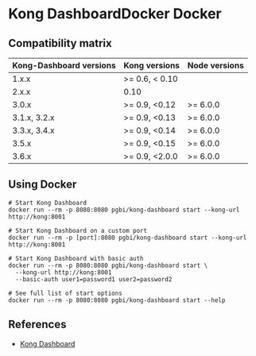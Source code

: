 # Kong DashboardDocker Docker

## Compatibility matrix

| Kong-Dashboard versions | Kong versions | Node versions |
|--------------|------------------------------|--------------|
| 1.x.x        | >= 0.6, < 0.10 |              |
| 2.x.x        | 0.10           |              |
| 3.0.x        | >= 0.9, <0.12  | >= 6.0.0     |
| 3.1.x, 3.2.x | >= 0.9, <0.13  | >= 6.0.0     |
| 3.3.x, 3.4.x | >= 0.9, <0.14  | >= 6.0.0     |
| 3.5.x        | >= 0.9, <0.15  | >= 6.0.0     |    
| 3.6.x        | >= 0.9, <2.0.0 | >= 6.0.0     |    

## Using Docker
```
# Start Kong Dashboard
docker run --rm -p 8080:8080 pgbi/kong-dashboard start --kong-url http://kong:8001

# Start Kong Dashboard on a custom port
docker run --rm -p [port]:8080 pgbi/kong-dashboard start --kong-url http://kong:8001

# Start Kong Dashboard with basic auth
docker run --rm -p 8080:8080 pgbi/kong-dashboard start \
  --kong-url http://kong:8001
  --basic-auth user1=password1 user2=password2

# See full list of start options
docker run --rm -p 8080:8080 pgbi/kong-dashboard start --help
```

## References
- [Kong Dashboard](https://github.com/PGBI/kong-dashboard)